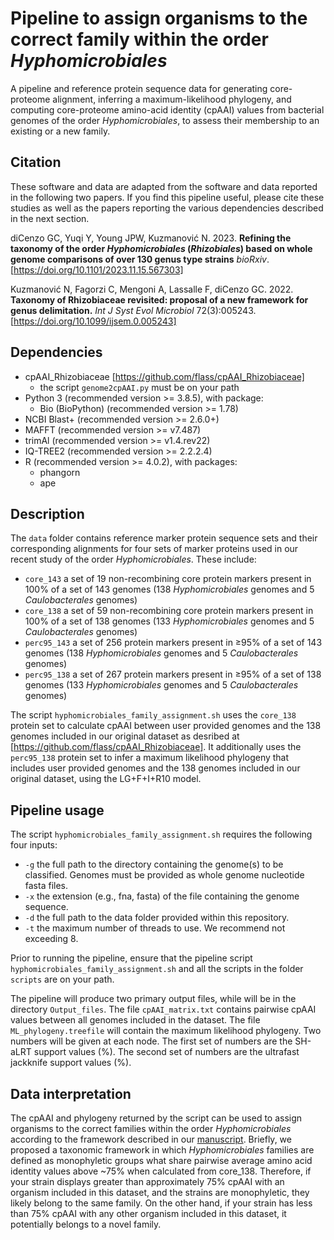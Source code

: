 # Pipeline to assign organisms to the correct family within the order *Hyphomicrobiales*
A pipeline and reference protein sequence data for generating core-proteome alignment, inferring a maximum-likelihood phylogeny, and computing core-proteome amino-acid identity (cpAAI) values from bacterial genomes of the order *Hyphomicrobiales*, to assess their membership to an existing or a new family.

## Citation
These software and data are adapted from the software and data reported in the following two papers. If you find this pipeline useful, please cite these studies as well as the papers reporting the various dependencies described in the next section.

diCenzo GC, Yuqi Y, Young JPW, Kuzmanović N. 2023. **Refining the taxonomy of the order *Hyphomicrobiales* (*Rhizobiales*) based on whole genome comparisons of over 130 genus type strains** *bioRxiv*. [https://doi.org/10.1101/2023.11.15.567303]

Kuzmanović N, Fagorzi C, Mengoni A, Lassalle F, diCenzo GC. 2022. **Taxonomy of Rhizobiaceae revisited: proposal of a new framework for genus delimitation.** *Int J Syst Evol Microbiol* 72(3):005243.
[https://doi.org/10.1099/ijsem.0.005243]

## Dependencies
- cpAAI_Rhizobiaceae [https://github.com/flass/cpAAI_Rhizobiaceae]
	- the script `genome2cpAAI.py` must be on your path
- Python 3 (recommended version >= 3.8.5), with package:
	- Bio (BioPython) (recommended version >= 1.78)
- NCBI Blast+ (recommended version >= 2.6.0+)
- MAFFT (recommended version >= v7.487)
- trimAl (recommended version >= v1.4.rev22)
- IQ-TREE2 (recommended version >= 2.2.2.4)
- R (recommended version >= 4.0.2), with packages:
	- phangorn
	- ape

## Description
The `data` folder contains reference marker protein sequence sets and their corresponding alignments for four sets of marker proteins used in our recent study of the order *Hyphomicrobiales*. These include:
- `core_143` a set of 19 non-recombining core protein markers present in 100% of a set of 143 genomes (138 *Hyphomicrobiales* genomes and 5 *Caulobacterales* genomes)
- `core_138` a set of 59 non-recombining core protein markers present in 100% of a set of 138 genomes (133 *Hyphomicrobiales* genomes and 5 *Caulobacterales* genomes)
- `perc95_143` a set of 256 protein markers present in ≥95% of a set of 143 genomes (138 *Hyphomicrobiales* genomes and 5 *Caulobacterales* genomes)
- `perc95_138` a set of 267 protein markers present in ≥95% of a set of 138 genomes (133 *Hyphomicrobiales* genomes and 5 *Caulobacterales* genomes)

The script `hyphomicrobiales_family_assignment.sh` uses the `core_138` protein set to calculate cpAAI between user provided genomes and the 138 genomes included in our original dataset as desribed at [https://github.com/flass/cpAAI_Rhizobiaceae]. It additionally uses the `perc95_138` protein set to infer a maximum likelihood phylogeny that includes user provided genomes and the 138 genomes included in our original dataset, using the LG+F+I+R10 model.

## Pipeline usage
The script `hyphomicrobiales_family_assignment.sh` requires the following four inputs:
- `-g` the full path to the directory containing the genome(s) to be classified. Genomes must be provided as whole genome nucleotide fasta files.
- `-x` the extension (e.g., fna, fasta) of the file containing the genome sequence.
- `-d` the full path to the data folder provided within this repository.
- `-t` the maximum number of threads to use. We recommend not exceeding 8. 

Prior to running the pipeline, ensure that the pipeline script `hyphomicrobiales_family_assignment.sh` and all the scripts in the folder `scripts` are on your path.

The pipeline will produce two primary output files, while will be in the directory `Output_files`. The file `cpAAI_matrix.txt` contains pairwise cpAAI values between all genomes included in the dataset. The file `ML_phylogeny.treefile` will contain the maximum likelihood phylogeny. Two numbers will be given at each node. The first set of numbers are the SH-aLRT support values (%). The second set of numbers are the ultrafast jackknife support values (%).

## Data interpretation
The cpAAI and phylogeny returned by the script can be used to assign organisms to the correct families within the order *Hyphomicrobiales* according to the framework described in our [manuscript](https://doi.org/10.1101/2023.11.15.567303). Briefly, we proposed a taxonomic framework in which *Hyphomicrobiales* families are defined as monophyletic groups what share pairwise average amino acid identity values above ~75% when calculated from core_138. Therefore, if your strain displays greater than approximately 75% cpAAI with an organism included in this dataset, and the strains are monophyletic, they likely belong to the same family. On the other hand, if your strain has less than 75% cpAAI with any other organism included in this dataset, it potentially belongs to a novel family.
